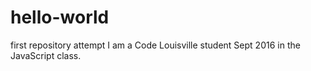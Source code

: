 # hello-world
first repository attempt
I am a Code Louisville student Sept 2016 in the JavaScript class. 
